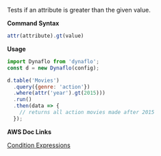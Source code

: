 Tests if an attribute is greater than the given value.

**Command Syntax**

```javascript
attr(attribute).gt(value)
```

**Usage**

```javascript
import Dynaflo from 'dynaflo';
const d = new Dynaflo(config);

d.table('Movies')
  .query({genre: 'action'})
  .where(attr('year').gt(2015)))
  .run()
  .then(data => {
    // returns all action movies made after 2015
  });
```

**AWS Doc Links**

[Condition Expressions](http://docs.aws.amazon.com/amazondynamodb/latest/developerguide/Expressions.SpecifyingConditions.html)